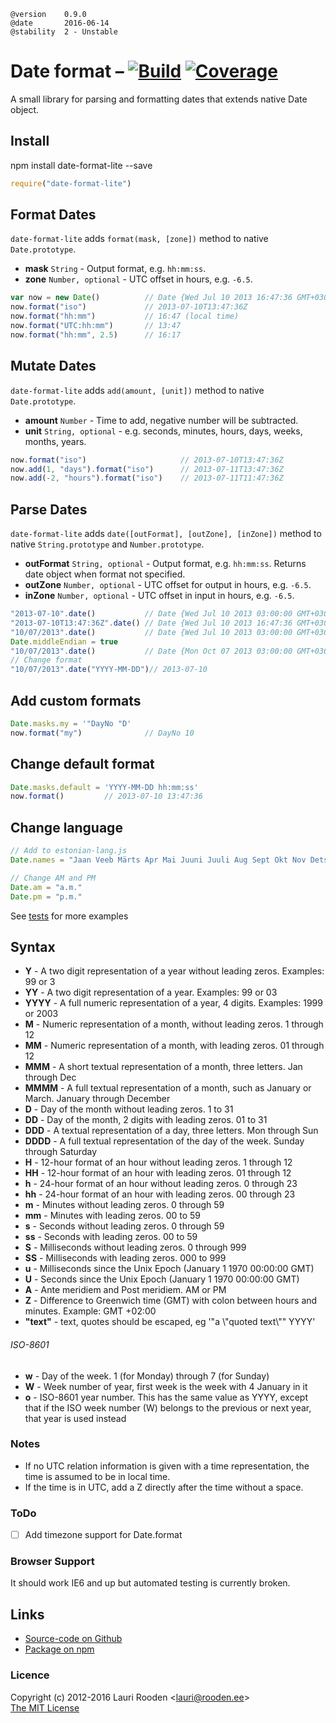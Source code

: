 [1]: https://secure.travis-ci.org/litejs/date-format-lite.png
[2]: https://travis-ci.org/litejs/date-format-lite
[3]: https://coveralls.io/repos/litejs/date-format-lite/badge.png
[4]: https://coveralls.io/r/litejs/date-format-lite
[tests]: https://raw.github.com/litejs/date-format-lite/master/tests/run.js "tests/run.js"


    @version    0.9.0
    @date       2016-06-14
    @stability  2 - Unstable


Date format &ndash; [![Build][1]][2] [![Coverage][3]][4]
===========

A small library for parsing and formatting dates
that extends native Date object.


Install
-------

npm install date-format-lite --save

```javascript
require("date-format-lite")
```


Format Dates
------------

`date-format-lite` adds `format(mask, [zone])` method to native `Date.prototype`.

-   **mask** `String` - Output format, e.g. `hh:mm:ss`.
-   **zone** `Number, optional` - UTC offset in hours, e.g. `-6.5`.

```javascript
var now = new Date()          // Date {Wed Jul 10 2013 16:47:36 GMT+0300 (EEST)}
now.format("iso")             // 2013-07-10T13:47:36Z
now.format("hh:mm")           // 16:47 (local time)
now.format("UTC:hh:mm")       // 13:47
now.format("hh:mm", 2.5)      // 16:17
```

Mutate  Dates
------------

`date-format-lite` adds `add(amount, [unit])` method to native `Date.prototype`.

-   **amount** `Number` - Time to add, negative number will be subtracted.
-   **unit** `String, optional` - e.g. seconds, minutes, hours, days, weeks, months, years.

```javascript
now.format("iso")                     // 2013-07-10T13:47:36Z
now.add(1, "days").format("iso")      // 2013-07-11T13:47:36Z
now.add(-2, "hours").format("iso")    // 2013-07-11T11:47:36Z
```

Parse Dates
-----------

`date-format-lite` adds `date([outFormat], [outZone], [inZone])` method
to native `String.prototype` and `Number.prototype`.

-   **outFormat** `String, optional` - Output format, e.g. `hh:mm:ss`.
    Returns date object when format not specified.
-   **outZone** `Number, optional` - UTC offset for output in hours, e.g. `-6.5`.
-   **inZone** `Number, optional` - UTC offset in input in hours, e.g. `-6.5`.

```javascript
"2013-07-10".date()           // Date {Wed Jul 10 2013 03:00:00 GMT+0300 (EEST)}
"2013-07-10T13:47:36Z".date() // Date {Wed Jul 10 2013 16:47:36 GMT+0300 (EEST)}
"10/07/2013".date()           // Date {Wed Jul 10 2013 03:00:00 GMT+0300 (EEST)}
Date.middleEndian = true
"10/07/2013".date()           // Date {Mon Oct 07 2013 03:00:00 GMT+0300 (EEST)}
// Change format
"10/07/2013".date("YYYY-MM-DD")// 2013-07-10
```


Add custom formats
------------------

```javascript
Date.masks.my = '"DayNo "D'
now.format("my")              // DayNo 10
```

Change default format
---------------------

```javascript
Date.masks.default = 'YYYY-MM-DD hh:mm:ss'
now.format()         // 2013-07-10 13:47:36
```

Change language
---------------

```javascript
// Add to estonian-lang.js
Date.names = "Jaan Veeb Märts Apr Mai Juuni Juuli Aug Sept Okt Nov Dets jaanuar veebruar märts aprill mai juuni juuli august september oktoober november detsember P E T K N R L pühapäev esmaspäev teisipäev kolmapäev neljapäev reede laupäev".split(" ")

// Change AM and PM
Date.am = "a.m."
Date.pm = "p.m."
```


See [tests][tests] for more examples

Syntax
------

- **Y**     - A two digit representation of a year without leading zeros. Examples: 99 or 3
- **YY**    - A two digit representation of a year. Examples: 99 or 03
- **YYYY**  - A full numeric representation of a year, 4 digits. Examples: 1999 or 2003
- **M**     - Numeric representation of a month, without leading zeros. 1 through 12
- **MM**    - Numeric representation of a month, with leading zeros. 01 through 12
- **MMM**   - A short textual representation of a month, three letters. Jan through Dec
- **MMMM**  - A full textual representation of a month, such as January or March. January through December
- **D**     - Day of the month without leading zeros. 1 to 31
- **DD**    - Day of the month, 2 digits with leading zeros. 01 to 31
- **DDD**   - A textual representation of a day, three letters. Mon through Sun
- **DDDD**  - A full textual representation of the day of the week. Sunday through Saturday
- **H**     - 12-hour format of an hour without leading zeros. 1 through 12
- **HH**    - 12-hour format of an hour with leading zeros. 01 through 12
- **h**     - 24-hour format of an hour without leading zeros. 0 through 23
- **hh**    - 24-hour format of an hour with leading zeros. 00 through 23
- **m**     - Minutes without leading zeros. 0 through 59
- **mm**    - Minutes with leading zeros. 00 to 59
- **s**     - Seconds without leading zeros. 0 through 59
- **ss**    - Seconds with leading zeros. 00 to 59
- **S**     - Milliseconds without leading zeros. 0 through 999
- **SS**    - Milliseconds with leading zeros. 000 to 999
- **u**     - Milliseconds since the Unix Epoch (January 1 1970 00:00:00 GMT)
- **U**     - Seconds since the Unix Epoch (January 1 1970 00:00:00 GMT)
- **A**     - Ante meridiem and Post meridiem. AM or PM
- **Z**     - Difference to Greenwich time (GMT) with colon between hours and minutes. Example: GMT +02:00
- **"text"** - text, quotes should be escaped, eg '"a \\"quoted text\\"" YYYY'

###### ISO-8601
- **w**     - Day of the week. 1 (for Monday) through 7 (for Sunday)
- **W**     - Week number of year, first week is the week with 4 January in it
- **o**     - ISO-8601 year number. This has the same value as YYYY,
except that if the ISO week number (W) belongs to the previous or next year,
that year is used instead

### Notes

- If no UTC relation information is given with a time representation, the time is assumed to be in local time.
- If the time is in UTC, add a Z directly after the time without a space.

### ToDo

- [ ] Add timezone support for Date.format

### Browser Support

It should work IE6 and up but automated testing is currently broken.


Links
-----

-   [Source-code on Github](https://github.com/litejs/date-format-lite)
-   [Package on npm](https://npmjs.org/package/date-format-lite)

### Licence

Copyright (c) 2012-2016 Lauri Rooden &lt;lauri@rooden.ee&gt;  
[The MIT License](http://lauri.rooden.ee/mit-license.txt)


